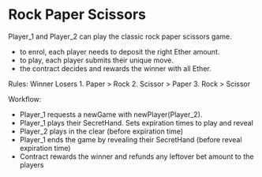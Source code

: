 # Rock Paper Scissors

Player_1 and Player_2 can play the classic rock paper scissors game.
- to enrol, each player needs to deposit the right Ether amount.
- to play, each player submits their unique move.
- the contract decides and rewards the winner with all Ether.

Rules:
       Winner    Losers
    1. Paper >   Rock
    2. Scissor > Paper
    3. Rock >    Scissor

Workflow:
- Player_1 requests a newGame with newPlayer(Player_2).
- Player_1 plays their SecretHand. Sets expiration times to play and reveal
- Player_2 plays in the clear (before expiration time)
- Player_1 ends the game by revealing their SecretHand (before reveal expiration time)
- Contract rewards the winner and refunds any leftover bet amount to the players

